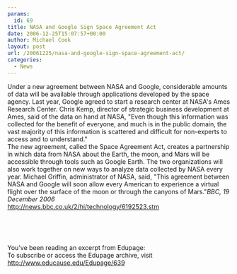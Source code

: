 ```yaml
---
params:
  id: 69
title: NASA and Google Sign Space Agreement Act
date: 2006-12-25T15:07:57+00:00
author: Michael Cook
layout: post
url: /20061225/nasa-and-google-sign-space-agreement-act/
categories:
  - News
---
```

<p align="left">
  Under a new agreement between NASA and Google, considerable amounts of data will be available through applications developed by the space agency. Last year, Google agreed to start a research center at NASA's Ames Research Center. Chris Kemp, director of strategic business development at Ames, said of the data on hand at NASA, "Even though this information was collected for the benefit of everyone, and much is in the public domain, the vast majority of this information is scattered and difficult for non-experts to access and to understand."<br /> The new agreement, called the Space Agreement Act, creates a partnership in which data from NASA about the Earth, the moon, and Mars will be accessible through tools such as Google Earth. The two organizations will also work together on new ways to analyze data collected by NASA every year. Michael Griffin, administrator of NASA, said, "This agreement between NASA and Google will soon allow every American to experience a virtual flight over the surface of the moon or through the canyons of Mars."<em>BBC, 19 December 2006</em><br /> <a href="http://news.bbc.co.uk/2/hi/technology/6192523.stm" target="_blank">http://news.bbc.co.uk/2/hi/technology/6192523.stm</a>
</p>

<p align="left">
  &nbsp;
</p>

<p align="left">
  &nbsp;
</p>

<p align="left">
  You've been reading an excerpt from Edupage:<br /> To subscribe or access the Edupage archive, visit <a href="http://www.educause.edu/Edupage/639" target="_blank">http://www.educause.edu/Edupage/639</a>
</p>
